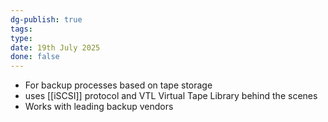 ```yaml
---
dg-publish: true
tags: 
type: 
date: 19th July 2025
done: false
---
```

- For backup processes based on tape storage
- uses [[iSCSI]] protocol and VTL Virtual Tape Library behind the scenes
- Works with leading backup vendors
